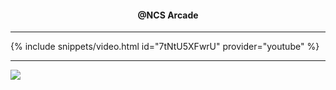 <h4> <p align="center"> @NCS Arcade </p> </h4>

---

{% include snippets/video.html id="7tNtU5XFwrU" provider="youtube" %}

---

![](https://is.gd/uVvIMS)
